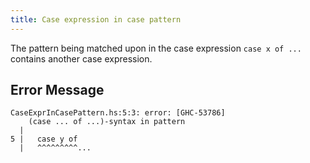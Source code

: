 ```yaml
---
title: Case expression in case pattern
---
```


The pattern being matched upon in the case expression `case x of ...` contains another case expression.

## Error Message

```
CaseExprInCasePattern.hs:5:3: error: [GHC-53786]
    (case ... of ...)-syntax in pattern
  |
5 |   case y of
  |   ^^^^^^^^^...
```
